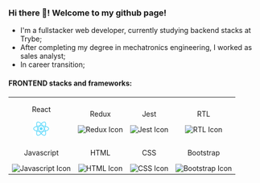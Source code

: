 ### Hi there 👋! Welcome to my github page!

  - I'm a fullstacker web developer, currently studying backend stacks at Trybe;
  - After completing my degree in mechatronics engineering, I worked as sales analyst;
  - In career transition;


  #### FRONTEND stacks and frameworks:
  <table>
    <tbody>
      <tr>
        <td align="center">
          <p>React</p>
          <img src="https://raw.githubusercontent.com/devicons/devicon/master/icons/react/react-original.svg" alt="React Icon" height= 32px/>
        </td>
         <td align="center">
          <p>Redux</p>
          <img src="https://camo.githubusercontent.com/2b6b50702c658cdfcf440cef1eb88c7e0e5a16ce0eb6ab8bc933da7697c12213/68747470733a2f2f63646e2e6a7364656c6976722e6e65742f67682f64657669636f6e732f64657669636f6e2f69636f6e732f72656475782f72656475782d6f726967696e616c2e737667" alt="Redux Icon" height= 32px/>
        </td>
        <td align="center">
          <p>Jest</p>
          <img src="https://camo.githubusercontent.com/fd37a0ed465d6e14411705324a0d21739377f54ab6d0ae146c68fca8777e16c7/68747470733a2f2f63646e2e6a7364656c6976722e6e65742f67682f64657669636f6e732f64657669636f6e2f69636f6e732f6a6573742f6a6573742d706c61696e2e737667" alt="Jest Icon" height= 32px/>
        </td>
        <td align="center">
          <p>RTL</p>
          <img src="https://testing-library.com/img/octopus-128x128.png" alt="RTL Icon" height= 32px/>
        </td>
      </tr>
      <tr>
        <td align="center">
          <p>Javascript</p>
          <img src="https://camo.githubusercontent.com/85fe5c1ea414287d8a9bc8eb336b53dc79a21a3352d9b5e26fc1c31c4aac6e01/68747470733a2f2f75706c6f61642e766563746f726c6f676f2e7a6f6e652f6c6f676f732f6a6176617363726970742f696d616765732f32333965633861342d313633652d343739322d383362362d3366366439363931313735372e737667" alt="Javascript Icon" height= 32px/>
        </td>
        <td align="center">
          <p>HTML</p>
          <img src="https://camo.githubusercontent.com/da7acacadecf91d6dc02efcd2be086bb6d78ddff19a1b7a0ab2755a6fda8b1e9/68747470733a2f2f63646e2e6a7364656c6976722e6e65742f67682f64657669636f6e732f64657669636f6e2f69636f6e732f68746d6c352f68746d6c352d6f726967696e616c2e737667" alt="HTML Icon" height= 32px/>
        </td>
        <td align="center">
          <p>CSS</p>
          <img src="https://camo.githubusercontent.com/2e496d4bfc6f753ddca87b521ce95c88219f77800212ffa6d4401ad368c82170/68747470733a2f2f63646e2e6a7364656c6976722e6e65742f67682f64657669636f6e732f64657669636f6e2f69636f6e732f637373332f637373332d6f726967696e616c2e737667" alt="CSS Icon" height= 32px/>
        </td>
        <td align="center">
          <p>Bootstrap</p>
          <img src="https://camo.githubusercontent.com/039c165168e084e67add7c9e853db66a2f5109ee45397879c5fbc6f297c16c2b/68747470733a2f2f75706c6f61642e766563746f726c6f676f2e7a6f6e652f6c6f676f732f676574626f6f7473747261702f696d616765732f39383766386636632d323633612d343762312d613835642d3835336366636132313564392e737667" alt="Bootstrap Icon" height= 32px/>
        </td>
      </tr>
    </tbody>
  </table>
  
<!--
**mateusDMRamos/mateusDMRamos** is a ✨ _special_ ✨ repository because its `README.md` (this file) appears on your GitHub profile.

Here are some ideas to get you started:

- 🔭 I’m currently working on ...
- 🌱 I’m currently learning ...
- 👯 I’m looking to collaborate on ...
- 🤔 I’m looking for help with ...
- 💬 Ask me about ...
- 📫 How to reach me: ...
- 😄 Pronouns: ...
- ⚡ Fun fact: ...
-->
